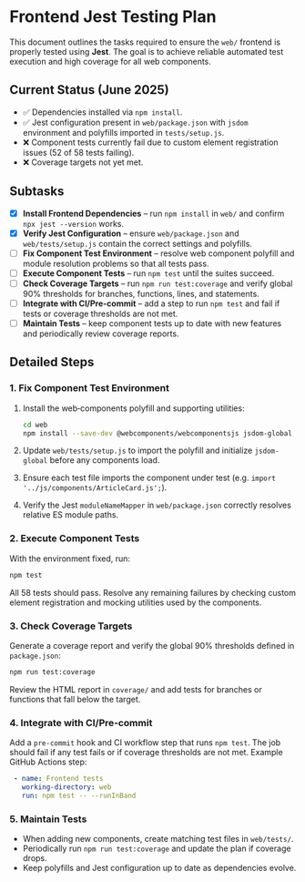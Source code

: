 # Frontend Jest Testing Plan

This document outlines the tasks required to ensure the `web/` frontend is properly tested using **Jest**. The goal is to achieve reliable automated test execution and high coverage for all web components.

## Current Status (June&nbsp;2025)

- ✅ Dependencies installed via `npm install`.
- ✅ Jest configuration present in `web/package.json` with `jsdom` environment and polyfills imported in `tests/setup.js`.
- ❌ Component tests currently fail due to custom element registration issues (52 of 58 tests failing).
- ❌ Coverage targets not yet met.

## Subtasks
- [x] **Install Frontend Dependencies** – run `npm install` in `web/` and confirm `npx jest --version` works.
- [x] **Verify Jest Configuration** – ensure `web/package.json` and `web/tests/setup.js` contain the correct settings and polyfills.
- [ ] **Fix Component Test Environment** – resolve web component polyfill and module resolution problems so that all tests pass.
- [ ] **Execute Component Tests** – run `npm test` until the suites succeed.
- [ ] **Check Coverage Targets** – run `npm run test:coverage` and verify global 90% thresholds for branches, functions, lines, and statements.
- [ ] **Integrate with CI/Pre-commit** – add a step to run `npm test` and fail if tests or coverage thresholds are not met.
- [ ] **Maintain Tests** – keep component tests up to date with new features and periodically review coverage reports.

## Detailed Steps

### 1. Fix Component Test Environment

1. Install the web‑components polyfill and supporting utilities:

   ```bash
   cd web
   npm install --save-dev @webcomponents/webcomponentsjs jsdom-global
   ```

2. Update `web/tests/setup.js` to import the polyfill and initialize `jsdom-global` before any components load.
3. Ensure each test file imports the component under test (e.g. `import '../js/components/ArticleCard.js';`).
4. Verify the Jest `moduleNameMapper` in `web/package.json` correctly resolves relative ES module paths.

### 2. Execute Component Tests

With the environment fixed, run:

```bash
npm test
```

All 58 tests should pass. Resolve any remaining failures by checking custom element registration and mocking utilities used by the components.

### 3. Check Coverage Targets

Generate a coverage report and verify the global 90% thresholds defined in `package.json`:

```bash
npm run test:coverage
```

Review the HTML report in `coverage/` and add tests for branches or functions that fall below the target.

### 4. Integrate with CI/Pre‑commit

Add a `pre-commit` hook and CI workflow step that runs `npm test`. The job should fail if any test fails or if coverage thresholds are not met. Example GitHub Actions step:

```yaml
 - name: Frontend tests
   working-directory: web
   run: npm test -- --runInBand
```

### 5. Maintain Tests

- When adding new components, create matching test files in `web/tests/`.
- Periodically run `npm run test:coverage` and update the plan if coverage drops.
- Keep polyfills and Jest configuration up to date as dependencies evolve.

